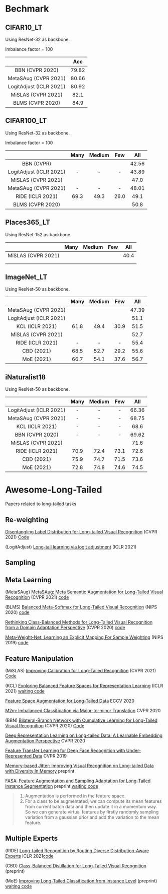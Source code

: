 



# Bechmark



## CIFAR10_LT

Using ResNet-32 as backbone.

Imbalance factor = 100

|                         |  Acc  |
| :---------------------: | :---: |
|     BBN (CVPR 2020)     | 79.82 |
|  MetaSAug (CVPR 2021)   | 80.66 |
| LogitAdjust (ICLR 2021) | 80.92 |
|   MiSLAS (CVPR 2021)    | 82.1  |
|    BLMS (CVPR 2020)     | 84.9  |



## CIFAR100_LT

Using ResNet-32 as backbone.

Imbalance factor = 100

|                         | Many | Medium | Few  |  All  |
| :---------------------: | :--: | :----: | :--: | :---: |
|       BBN (CVPR)        |      |        |      | 42.56 |
| LogitAdjust (ICLR 2021) |  -   |   -    |  -   | 43.89 |
|   MiSLAS (CVPR 2021)    |      |        |      | 47.0  |
|  MetaSAug (CVPR 2021)   |  -   |   -    |  -   | 48.01 |
|    RIDE (ICLR 2021)     | 69.3 |  49.3  | 26.0 | 49.1  |
|    BLMS (CVPR 2020)     |      |        |      | 50.8  |



## Places365_LT

Using ResNet-152 as backbone.

|                    | Many | Medium | Few  | All  |
| :----------------: | :--: | :----: | :--: | :--: |
| MiSLAS (CVPR 2021) |      |        |      | 40.4 |
|                    |      |        |      |      |
|                    |      |        |      |      |



## ImageNet_LT

Using ResNet-50 as backbone.

|                         | Many | Medium | Few  |  All  |
| :---------------------: | :--: | :----: | :--: | :---: |
|  MetaSAug (CVPR 2021)   |      |        |      | 47.39 |
| LogitAdjust (ICLR 2021) |      |        |      | 51.1  |
|     KCL (ICLR 2021)     | 61.8 |  49.4  | 30.9 | 51.5  |
|   MiSLAS (CVPR 2021)    |      |        |      | 52.7  |
|    RIDE (ICLR 2021)     |  -   |   -    |  -   | 55.4  |
|       CBD (2021)        | 68.5 |  52.7  | 29.2 | 55.6  |
|       MoE (2021)        | 66.7 |  54.1  | 37.6 | 56.7  |



## iNaturalist18

Using ResNet-50 as backbone.

|                         | Many | Medium | Few  |  All  |
| :---------------------: | :--: | :----: | :--: | :---: |
| LogitAdjust (ICLR 2021) |  -   |   -    |  -   | 66.36 |
|  MetaSAug (CVPR 2021)   |  -   |   -    |  -   | 68.75 |
|     KCL (ICLR 2021)     |  -   |   -    |  -   | 68.6  |
|     BBN (CVPR 2020)     |  -   |   -    |  -   | 69.62 |
|   MiSLAS (CVPR 2021)    |      |        |      | 71.6  |
|    RIDE (ICLR 2021)     | 70.9 |  72.4  | 73.1 | 72.6  |
|       CBD (2021)        | 75.9 |  74.7  | 71.5 | 73.6  |
|       MoE (2021)        | 72.8 |  74.8  | 74.6 | 74.5  |



# Awesome-Long-Tailed

Papers related to long-tailed tasks



## Re-weighting

[Disentangling Label Distribution for Long-tailed Visual Recognition](https://arxiv.org/pdf/2012.00321.pdf) (CVPR 2021) [Code](https://github.com/hyperconnect/LADE) 

(LogitAdjust) [Long-tail learning via logit adjustment](https://arxiv.org/pdf/2007.07314v1.pdf) (ICLR 2021)

## Sampling



## Meta Learning

(MetaSAug) [MetaSAug: Meta Semantic Augmentation for Long-Tailed Visual Recognition](https://arxiv.org/pdf/2103.12579.pdf) (CVPR 2021) [code](https://github.com/BIT-DA/MetaSAug) 

(BLMS) [Balanced Meta-Softmax for Long-Tailed Visual Recognition](https://papers.nips.cc/paper/2020/file/2ba61cc3a8f44143e1f2f13b2b729ab3-Paper.pdf) (NIPS 2020) [code](https://github.com/jiawei-ren/BalancedMetaSoftmax-Classification) 

[Rethinking Class-Balanced Methods for Long-Tailed Visual Recognition from a Domain Adaptation Perspective](https://arxiv.org/pdf/2003.10780.pdf) (CVPR 2020) [code](https://github.com/abdullahjamal/Longtail_DA) 

[Meta-Weight-Net: Learning an Explicit Mapping For Sample Weighting](https://arxiv.org/pdf/1902.07379.pdf) (NIPS 2019) [code](https://github.com/xjtushujun/Meta-weight-net_class-imbalance) 





## Feature Manipulation

(MiSLAS) [Improving Calibration for Long-Tailed Recognition](https://arxiv.org/pdf/2104.00466.pdf) (CVPR 2021) [Code](https://github.com/Jia-Research-Lab/MiSLAS) 

(KCL) [Exploring Balanced Feature Spaces for Representation Learning](https://openreview.net/pdf?id=OqtLIabPTit) (ICLR 2021) [waiting code]() 

[Feature Space Augmentation for Long-Tailed Data](https://arxiv.org/pdf/2008.03673.pdf) ECCV 2020

[M2m: Imbalanced Classification via Major-to-minor Translation](https://arxiv.org/pdf/2004.00431.pdf) CVPR 2020

(BBN) [Bilateral-Branch Network with Cumulative Learning for Long-Tailed Visual Recognition](https://arxiv.org/pdf/1912.02413.pdf) (CVPR 2020) [Code](https://github.com/Megvii-Nanjing/BBN) 

[Deep Representation Learning on Long-tailed Data: A Learnable Embedding Augmentation Perspective](https://arxiv.org/pdf/2002.10826.pdf) CVPR 2020

[Feature Transfer Learning for Deep Face Recognition with Under-Represented Data](https://arxiv.org/pdf/1803.09014.pdf) CVPR 2019

[Memory-based Jitter: Improving Visual Recognition on Long-tailed Data with Diversity In Memory](https://arxiv.org/pdf/2008.09809.pdf) preprint

[FASA: Feature Augmentation and Sampling Adaptation for Long-Tailed Instance Segmentation](https://arxiv.org/pdf/2102.12867.pdf)  preprint [waiting code]() 

> 1. Augmentation is performed in the feature space.
> 2. For a class to be augmentated, we can compute its mean features from current batch data and then update it in a momentum way. So we can generate virtual features by firstly randomly sampling variation from a gaussian prior and add the variation to the mean feature.



## Multiple Experts

(RIDE) [Long-tailed Recognition by Routing Diverse Distribution-Aware Experts](https://arxiv.org/pdf/2010.01809.pdf) ICLR 2021[code](https://github.com/frank-xwang/RIDE-LongTailRecognition) 

(CBD) [Class-Balanced Distillation for Long-Tailed Visual Recognition](https://arxiv.org/pdf/2104.05279.pdf) (preprint) 

(MoE) [Improving Long-Tailed Classification from Instance Level](https://arxiv.org/pdf/2104.06094.pdf) (preprint) [waiting code]() 